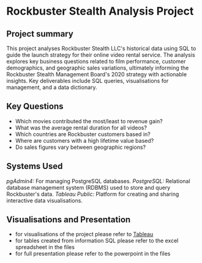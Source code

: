 # Rockbuster Stealth Analysis Project
## Project summary 
This project analyses Rockbuster Stealth LLC's historical data using SQL to guide the launch strategy for their online video rental service. The analysis explores key business questions related to film performance, customer demographics, and geographic sales variations, ultimately informing the Rockbuster Stealth Management Board's 2020 strategy with actionable insights. Key deliverables include SQL queries, visualisations for management, and a data dictionary.
## Key Questions
- Which movies contributed the most/least to revenue gain?
- What was the average rental duration for all videos?
- Which countries are Rockbuster customers based in?
- Where are customers with a high lifetime value based?
- Do sales figures vary between geographic regions?
## Systems Used 
*pgAdmin4:* For managing PostgreSQL databases.
*PostgreSQL:* Relational database management system (RDBMS) used to store and query Rockbuster's data.
*Tableau Public:* Platform for creating and sharing interactive data visualisations.
## Visualisations and Presentation
- for visualisations of the project please refer to [Tableau](https://public.tableau.com/app/profile/vicky.czada/viz/RockbusterTotalSales/TotalSalesandCustomersforIndividualCountries)
- for tables created from information SQL please refer to the excel spreadsheet in the files 
- for full presentation please refer to the powerpoint in the files
